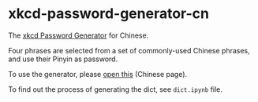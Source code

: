 # xkcd-password-generator-cn
The [xkcd Password Generator](https://github.com/sorz/xkcd-password-generator-cn)
for Chinese.

Four phrases are selected from a set of commonly-used Chinese phrases, and
use their Pinyin as password.

To use the generator, please
[open this](https://sorz.github.io/xkcd-password-generator-cn/)
(Chinese page).

To find out the process of generating the dict, see `dict.ipynb` file.
